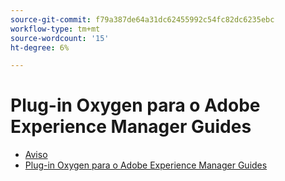 ```yaml
---
source-git-commit: f79a387de64a31dc62455992c54fc82dc6235ebc
workflow-type: tm+mt
source-wordcount: '15'
ht-degree: 6%

---
```

# Plug-in Oxygen para o Adobe Experience Manager Guides

- [Aviso](rebranding-disclaimer.md)
- [Plug-in Oxygen para o Adobe Experience Manager Guides](use-aem-connector.md)

